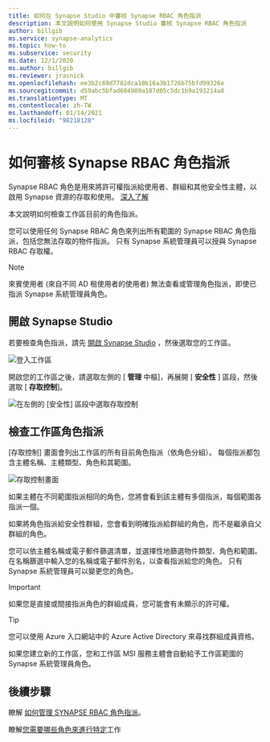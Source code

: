 ```yaml
---
title: 如何在 Synapse Studio 中審核 Synapse RBAC 角色指派
description: 本文說明如何使用 Synapse Studio 審核 Synapse RBAC 角色指派
author: billgib
ms.service: synapse-analytics
ms.topic: how-to
ms.subservice: security
ms.date: 12/1/2020
ms.author: billgib
ms.reviewer: jrasnick
ms.openlocfilehash: ee3b2c69d7782dca10b16a3b1726b75bfd99326e
ms.sourcegitcommit: d59abc5bfad604909a107d05c5dc1b9a193214a8
ms.translationtype: MT
ms.contentlocale: zh-TW
ms.lasthandoff: 01/14/2021
ms.locfileid: "98218120"
---
```

# <a name="how-to-review-synapse-rbac-role-assignments"></a>如何審核 Synapse RBAC 角色指派

Synapse RBAC 角色是用來將許可權指派給使用者、群組和其他安全性主體，以啟用 Synapse 資源的存取和使用。  [深入了解](./synapse-workspace-synapse-rbac.md)

本文說明如何檢查工作區目前的角色指派。

您可以使用任何 Synapse RBAC 角色來列出所有範圍的 Synapse RBAC 角色指派，包括您無法存取的物件指派。 只有 Synapse 系統管理員可以授與 Synapse RBAC 存取權。  

>[!Note]
>來賓使用者 (來自不同 AD 租使用者的使用者) 無法查看或管理角色指派，即使已指派 Synapse 系統管理員角色。    

## <a name="open-synapse-studio"></a>開啟 Synapse Studio  

若要檢查角色指派，請先 [開啟 Synapse Studio](https://web.azuresynapse.net/) ，然後選取您的工作區。 

![登入工作區](./media/common/login-workspace.png) 
 
 開啟您的工作區之後，請選取左側的 [ **管理** 中樞]，再展開 [ **安全性** ] 區段，然後選取 [ **存取控制**]。 

 ![在左側的 [安全性] 區段中選取存取控制](./media/how-to-manage-synapse-rbac-role-assignments/left-nav-security-access-control.png)

## <a name="review-workspace-role-assignments"></a>檢查工作區角色指派

[存取控制] 畫面會列出工作區的所有目前角色指派（依角色分組）。 每個指派都包含主體名稱、主體類型、角色和其範圍。

![存取控制畫面](./media/how-to-review-synapse-rbac-role-assignments/access-control-assignments.png)

如果主體在不同範圍指派相同的角色，您將會看到該主體有多個指派，每個範圍各指派一個。  

如果將角色指派給安全性群組，您會看到明確指派給群組的角色，而不是繼承自父群組的角色。  

您可以依主體名稱或電子郵件篩選清單，並選擇性地篩選物件類型、角色和範圍。 在名稱篩選中輸入您的名稱或電子郵件別名，以查看指派給您的角色。 只有 Synapse 系統管理員可以變更您的角色。

>[!Important] 
>如果您是直接或間接指派角色的群組成員，您可能會有未顯示的許可權。

>[!tip]
>您可以使用 Azure 入口網站中的 Azure Active Directory 來尋找群組成員資格。  

如果您建立新的工作區，您和工作區 MSI 服務主體會自動給予工作區範圍的 Synapse 系統管理員角色。

## <a name="next-steps"></a>後續步驟

瞭解 [如何管理 SYNAPSE RBAC 角色指派](./how-to-manage-synapse-rbac-role-assignments.md)。

瞭解[您需要哪些角色來進行特定](./synapse-workspace-understand-what-role-you-need.md)工作